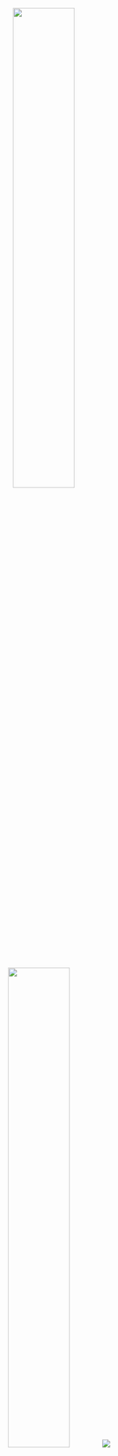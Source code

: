 <p align="center">
  
  <img height="50%" width="auto" src ="https://github-readme-stats.vercel.app/api?username=saintyusuf&theme=transparent&bg_color=00000000&show_icons=true&hide_border=true&border_radius=25">
  
  <img height="50%" width="auto" src ="https://github-readme-stats.vercel.app/api/top-langs?username=saintyusuf&theme=transparent&bg_color=00000000&layout=compact&hide_border=true&border_radius=25&langs_count=6">
  
  <img src ="https://github-readme-streak-stats.herokuapp.com/?user=saintyusuf&theme=transparent&background=00000000&border_radius=25&hide_border=true">
  
  <br>
  <br>
 
</p>
